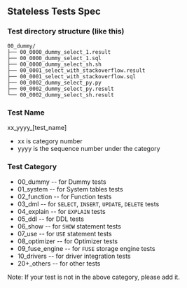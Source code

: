 
## Stateless Tests Spec

### Test directory structure (like this)

```
00_dummy/
├── 00_0000_dummy_select_1.result
├── 00_0000_dummy_select_1.sql
├── 00_0000_dummy_select_sh.sh
├── 00_0001_select_with_stackoverflow.result
├── 00_0001_select_with_stackoverflow.sql
├── 00_0002_dummy_select_py.py
├── 00_0002_dummy_select_py.result
└── 00_0002_dummy_select_sh.result
```

### Test Name

xx_yyyy_[test_name]
* xx is category number
* yyyy is the sequence number under the category

### Test Category

* 00_dummy -- for Dummy tests
* 01_system -- for System tables tests
* 02_function -- for Function tests
* 03_dml -- for `SELECT`, `INSERT`, `UPDATE`, `DELETE` tests
* 04_explain -- for `EXPLAIN` tests
* 05_ddl -- for DDL tests
* 06_show -- for `SHOW` statement tests
* 07_use -- for `USE` statement tests
* 08_optimizer -- for Optimizer tests
* 09_fuse_engine -- for `FUSE` storage engine tests
* 10_drivers -- for driver integration tests
* 20+_others -- for other tests

Note: If your test is not in the above category, please add it.



